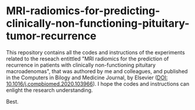 # MRI-radiomics-for-predicting-clinically-non-functioning-pituitary-tumor-recurrence

This repository contains all the codes and instructions of the experiments related to the reseach entittled 
"MRI radiomics for the prediction of recurrence in patients with clinically non-functioning pituitary macroadenomas",
that was authored by me and colleagues, and published in the Computers in Bilogy and Medicine Journal, by Elsevier ([DOI: 10.1016/j.compbiomed.2020.103966](https://www-sciencedirect.ez67.periodicos.capes.gov.br/science/article/pii/S0010482520302997?via%3Dihub)).
I hope the codes and instructions can enlight the research understanding.

Best.
